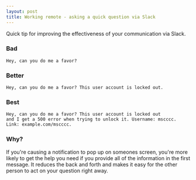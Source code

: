```yaml
---
layout: post
title: Working remote - asking a quick question via Slack
---
```


Quick tip for improving the effectiveness of your communication via Slack.

### Bad
```
Hey, can you do me a favor?
```

### Better
```
Hey, can you do me a favor? This user account is locked out.
```

### Best
```
Hey, can you do me a favor? This user account is locked out
and I get a 500 error when trying to unlock it. Username: mscccc.
Link: example.com/mscccc.
```

### Why?
If you're causing a notification to pop up on someones screen, you're more
likely to get the help you need if you provide all of the information in the
first message. It reduces the back and forth and makes it easy for the other
person to act on your question right away.
